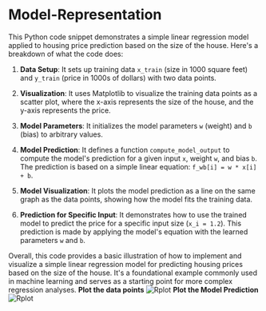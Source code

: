 # Model-Representation
This Python code snippet demonstrates a simple linear regression model applied to housing price prediction based on the size of the house. Here's a breakdown of what the code does:

1. **Data Setup**: It sets up training data `x_train` (size in 1000 square feet) and `y_train` (price in 1000s of dollars) with two data points.

2. **Visualization**: It uses Matplotlib to visualize the training data points as a scatter plot, where the x-axis represents the size of the house, and the y-axis represents the price.

3. **Model Parameters**: It initializes the model parameters `w` (weight) and `b` (bias) to arbitrary values.

4. **Model Prediction**: It defines a function `compute_model_output` to compute the model's prediction for a given input `x`, weight `w`, and bias `b`. The prediction is based on a simple linear equation: `f_wb[i] = w * x[i] + b`.

5. **Model Visualization**: It plots the model prediction as a line on the same graph as the data points, showing how the model fits the training data.

6. **Prediction for Specific Input**: It demonstrates how to use the trained model to predict the price for a specific input size (`x_i = 1.2`). This prediction is made by applying the model's equation with the learned parameters `w` and `b`.

Overall, this code provides a basic illustration of how to implement and visualize a simple linear regression model for predicting housing prices based on the size of the house. It's a foundational example commonly used in machine learning and serves as a starting point for more complex regression analyses.
**Plot the data points**
![Rplot](https://github.com/UMMY87/Model-Representation/assets/117314436/73f4581f-f2f3-499c-af7b-98607e2a66ab)
**Plot the Model Prediction**
![Rplot](https://github.com/UMMY87/Model-Representation/assets/117314436/e2ae0df3-b949-4a28-b661-cdad22b1da6c)
